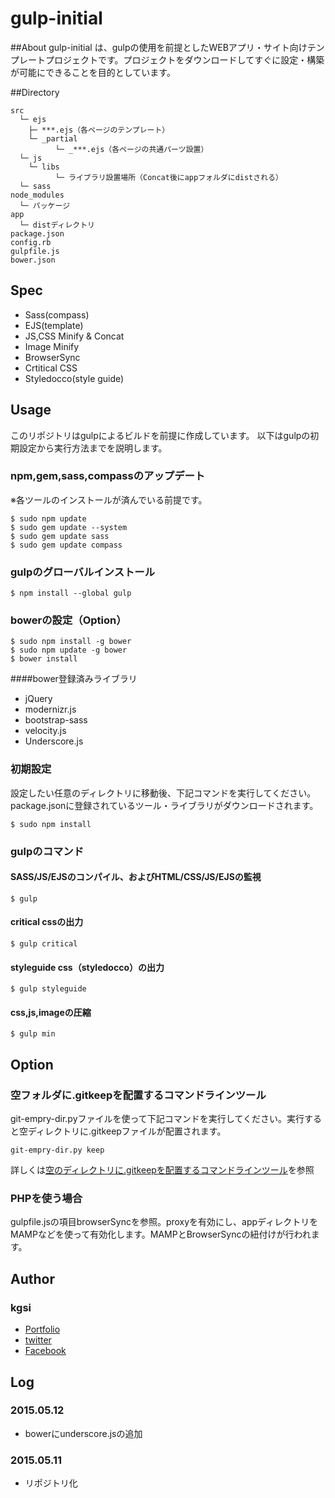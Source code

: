 # gulp-initial

##About
gulp-initial は、gulpの使用を前提としたWEBアプリ・サイト向けテンプレートプロジェクトです。プロジェクトをダウンロードしてすぐに設定・構築が可能にできることを目的としています。

##Directory

    src
      └─ ejs
        ├─ ***.ejs（各ページのテンプレート）
        └─ _partial
              └─ _***.ejs（各ページの共通パーツ設置）
      └─ js
        └─ libs
              └─ ライブラリ設置場所（Concat後にappフォルダにdistされる）
      └─ sass
    node_modules
      └─ パッケージ
    app
      └─ distディレクトリ
    package.json
    config.rb
    gulpfile.js
    bower.json

## Spec

 * Sass(compass)
 * EJS(template)
 * JS,CSS Minify & Concat
 * Image Minify
 * BrowserSync
 * Crtitical CSS
 * Styledocco(style guide)

## Usage
このリポジトリはgulpによるビルドを前提に作成しています。
以下はgulpの初期設定から実行方法までを説明します。

### npm,gem,sass,compassのアップデート
※各ツールのインストールが済んでいる前提です。

    $ sudo npm update
    $ sudo gem update --system 
    $ sudo gem update sass
    $ sudo gem update compass

### gulpのグローバルインストール

    $ npm install --global gulp

### bowerの設定（Option）

    $ sudo npm install -g bower
    $ sudo npm update -g bower
    $ bower install

####bower登録済みライブラリ
 * jQuery
 * modernizr.js
 * bootstrap-sass
 * velocity.js
 * Underscore.js

### 初期設定
設定したい任意のディレクトリに移動後、下記コマンドを実行してください。package.jsonに登録されているツール・ライブラリがダウンロードされます。

    $ sudo npm install

### gulpのコマンド

#### SASS/JS/EJSのコンパイル、およびHTML/CSS/JS/EJSの監視

    $ gulp

#### critical cssの出力

    $ gulp critical

#### styleguide css（styledocco）の出力

    $ gulp styleguide

#### css,js,imageの圧縮

    $ gulp min

## Option

### 空フォルダに.gitkeepを配置するコマンドラインツール
git-empry-dir.pyファイルを使って下記コマンドを実行してください。実行すると空ディレクトリに.gitkeepファイルが配置されます。

    git-empry-dir.py keep

詳しくは[空のディレクトリに.gitkeepを配置するコマンドラインツール](http://qiita.com/suin/items/2814e91ed9c29c0f9287)を参照

### PHPを使う場合
gulpfile.jsの項目browserSyncを参照。proxyを有効にし、appディレクトリをMAMPなどを使って有効化します。MAMPとBrowserSyncの紐付けが行われます。

## Author

### kgsi

* [Portfolio](http://aircolor.org)
* [twitter](https://twitter.com/kgsi)
* [Facebook](https://www.facebook.com/shinichi.kogiso)

## Log

### 2015.05.12

* bowerにunderscore.jsの追加

### 2015.05.11

* リポジトリ化
